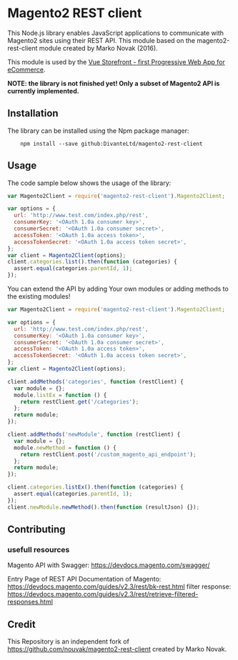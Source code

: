 # Magento2 REST client

This Node.js library enables JavaScript applications to communicate with Magento2 sites using their REST API.
This module based on the magento2-rest-client module created by Marko Novak (2016).

This module is used by the [Vue Storefront - first Progressive Web App for eCommerce](https://github.com/DivanteLtd/vue-storefront).

**NOTE: the library is not finished yet! Only a subset of Magento2 API is currently implemented.**

## Installation

The library can be installed using the Npm package manager:

```
    npm install --save github:DivanteLtd/magento2-rest-client
```

## Usage

The code sample below shows the usage of the library:

```javascript
var Magento2Client = require('magento2-rest-client').Magento2Client;

var options = {
  url: 'http://www.test.com/index.php/rest',
  consumerKey: '<OAuth 1.0a consumer key>',
  consumerSecret: '<OAuth 1.0a consumer secret>',
  accessToken: '<OAuth 1.0a access token>',
  accessTokenSecret: '<OAuth 1.0a access token secret>',
};
var client = Magento2Client(options);
client.categories.list().then(function (categories) {
  assert.equal(categories.parentId, 1);
});
```

You can extend the API by adding Your own modules or adding methods to the existing modules!

```javascript
var Magento2Client = require('magento2-rest-client').Magento2Client;

var options = {
  url: 'http://www.test.com/index.php/rest',
  consumerKey: '<OAuth 1.0a consumer key>',
  consumerSecret: '<OAuth 1.0a consumer secret>',
  accessToken: '<OAuth 1.0a access token>',
  accessTokenSecret: '<OAuth 1.0a access token secret>',
};
var client = Magento2Client(options);

client.addMethods('categories', function (restClient) {
  var module = {};
  module.listEx = function () {
    return restClient.get('/categories');
  };
  return module;
});

client.addMethods('newModule', function (restClient) {
  var module = {};
  module.newMethod = function () {
    return restClient.post('/custom_magento_api_endpoint');
  };
  return module;
});

client.categories.listEx().then(function (categories) {
  assert.equal(categories.parentId, 1);
});
client.newModule.newMethod().then(function (resultJson) {});
```

## Contributing

### usefull resources

Magento API with Swagger: https://devdocs.magento.com/swagger/

Entry Page of REST API Documentation of Magento: https://devdocs.magento.com/guides/v2.3/rest/bk-rest.html
filter response: https://devdocs.magento.com/guides/v2.3/rest/retrieve-filtered-responses.html

## Credit

This Repository is an independent fork of https://github.com/nouvak/magento2-rest-client created by Marko Novak.
